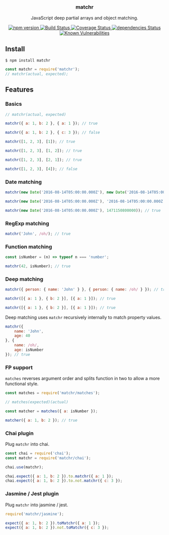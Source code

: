 <p align="center">
  <h3 align="center">matchr</h3>
  <p align="center">JavaScript deep partial arrays and object matching.<p>
  <p align="center">
    <a href="https://www.npmjs.com/package/matchr">
      <img src="https://img.shields.io/npm/v/matchr.svg" alt="npm version">
    </a>
    <a href="https://travis-ci.org/Moeriki/node-matchr">
      <img src="https://travis-ci.org/Moeriki/node-matchr?branch=master" alt="Build Status"></img>
    </a>
    <a href="https://coveralls.io/github/Moeriki/node-matchr?branch=master">
      <img src="https://coveralls.io/repos/github/Moeriki/node-matchr/badge.svg?branch=master" alt="Coverage Status"></img>
    </a>
    <a href="https://david-dm.org/moeriki/node-matchr">
      <img src="https://david-dm.org/moeriki/node-matchr/status.svg" alt="dependencies Status"></img>
    </a>
    <a href="https://snyk.io/test/github/moeriki/node-matchr">
      <img src="https://snyk.io/test/github/moeriki/node-matchr/badge.svg" alt="Known Vulnerabilities"></img>
    </a>
  </p>
</p>

## Install

```shell
$ npm install matchr
```

```javascript
const matchr = require('matchr');
// matchr(actual, expected);
```

## Features

### Basics

```javascript
// matchr(actual, expected)

matchr({ a: 1, b: 2 }, { a: 1 }); // true

matchr({ a: 1, b: 2 }, { c: 3 }); // false

matchr([1, 2, 3], [1]); // true

matchr([1, 2, 3], [1, 2]); // true

matchr([1, 2, 3], [2, 1]); // true

matchr([1, 2, 3], [4]); // false
```

### Date matching

```javascript
matchr(new Date('2016-08-14T05:00:00.000Z'), new Date('2016-08-14T05:00:00.000Z'))); // true

matchr(new Date('2016-08-14T05:00:00.000Z'), '2016-08-14T05:00:00.000Z')); // true

matchr(new Date('2016-08-14T05:00:00.000Z'), 1471150800000)); // true
```

### RegExp matching

```javascript
matchr('John', /oh/); // true
```

### Function matching

```javascript
const isNumber = (n) => typeof n === 'number';

matchr(42, isNumber); // true
```

### Deep matching

```javascript
matchr({ person: { name: 'John' } }, { person: { name: /oh/ } }); // true

matchr([{ a: 1 }, { b: 2 }], [{ a: 1 }]); // true

matchr([{ a: 1 }, { b: 2 }], [{ a: 1 }]); // true
```

Deep matching uses `matchr` recursively internally to match property values.

```javascript
matchr({
	name: 'John',
	age: 40
}, {
	name: /oh/,
	age: isNumber
}); // true
```

### FP support

`matches` reverses argument order and splits function in two to allow a more functional style.

```javascript
const matches = require('matchr/matches');

// matches(expected)(actual)

const matcher = matches({ a: isNumber });

matcher({ a: 1, b: 2 }); // true
```

### Chai plugin

Plug `matchr` into chai.

```javascript
const chai = require('chai');
const matchr = require('matchr/chai');

chai.use(matchr);

chai.expect({ a: 1, b: 2 }).to.matchr({ a: 1 });
chai.expect({ a: 1, b: 2 }).to.not.matchr({ c: 3 });
```

### Jasmine / Jest plugin

Plug `matchr` into jasmine / jest.

```javascript
require('matchr/jasmine');

expect({ a: 1, b: 2 }).toMatchr({ a: 1 });
expect({ a: 1, b: 2 }).not.toMatchr({ c: 3 });
```
